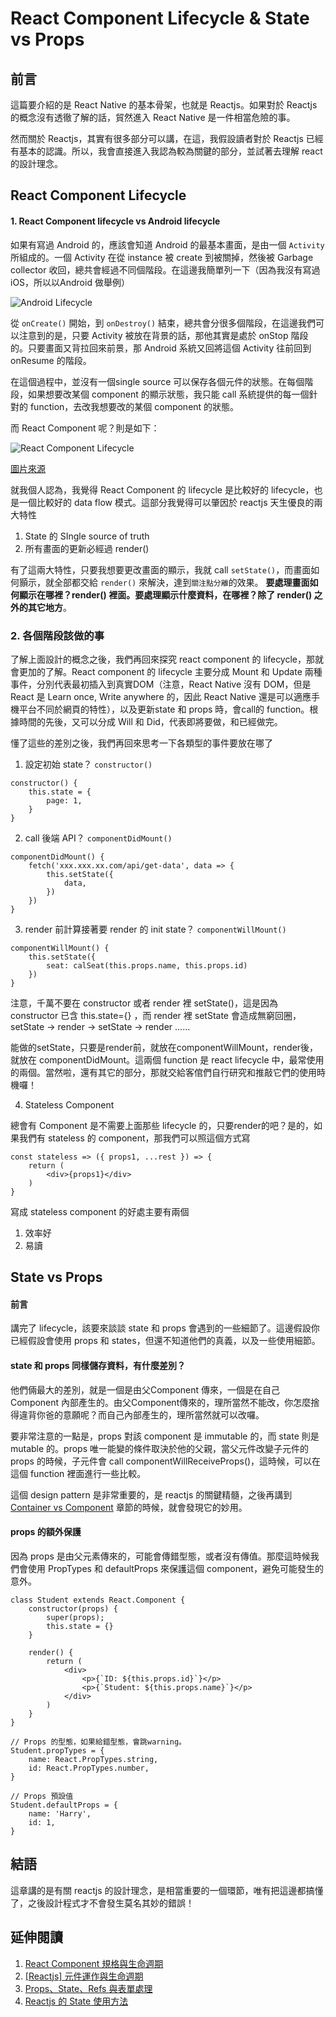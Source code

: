 # React Component Lifecycle & State vs Props

## 前言

這篇要介紹的是 React Native 的基本骨架，也就是 Reactjs。如果對於 Reactjs 的概念沒有透徹了解的話，貿然進入 React Native 是一件相當危險的事。

然而關於 Reactjs，其實有很多部分可以講，在這，我假設讀者對於 Reactjs 已經有基本的認識。所以，我會直接進入我認為較為關鍵的部分，並試著去理解 react 的設計理念。

## React Component Lifecycle

#### 1. React Component lifecycle vs Android lifecycle
如果有寫過 Android 的，應該會知道 Android 的最基本畫面，是由一個 ```Activity``` 所組成的。一個 Activity 在從 instance 被 create 到被關掉，然後被 Garbage collector 收回，總共會經過不同個階段。在這邊我簡單列一下（因為我沒有寫過 iOS，所以以Android 做舉例）

![Android Lifecycle](https://noootown.gitbooks.io/deeperience-react-native-boilerplate/content/images/android%20lifecycle.png)

從 ```onCreate()``` 開始，到 ```onDestroy()``` 結束，總共會分很多個階段，在這邊我們可以注意到的是，只要 Activity 被放在背景的話，那他其實是處於 onStop 階段的。只要畫面又背拉回來前景，那 Android 系統又回將這個 Activity 往前回到 onResume 的階段。

在這個過程中，並沒有一個single source 可以保存各個元件的狀態。在每個階段，如果想要改某個 component 的顯示狀態，我只能 call 系統提供的每一個針對的 function，去改我想要改的某個 component 的狀態。

而 React Component 呢？則是如下：

![React Component Lifecycle](https://noootown.gitbooks.io/deeperience-react-native-boilerplate/content/images/react-lifecycle.png)

[圖片來源](http://imgh.us/react-lifecycle.svg)

就我個人認為，我覺得 React Component 的 lifecycle 是比較好的 lifecycle，也是一個比較好的 data flow  模式。這部分我覺得可以肇因於 reactjs 天生優良的兩大特性

1. State 的 SIngle source of truth
2. 所有畫面的更新必經過 render()

有了這兩大特性，只要我想要更改畫面的顯示，我就 call ```setState()```，而畫面如何顥示，就全部都交給 ```render()``` 來解決，達到```關注點分離```的效果。 **要處理畫面如何顯示在哪裡？render() 裡面。要處理顯示什麼資料，在哪裡？除了 render() 之外的其它地方**。

### 2. 各個階段該做的事

了解上面設計的概念之後，我們再回來探究 react component 的 lifecycle，那就會更加的了解。React component 的 lifecycle 主要分成 Mount 和 Update 兩種事件，分別代表最初插入到真實DOM（注意，React Native 沒有 DOM，但是 React 是 Learn once, Write anywhere 的，因此 React Native 還是可以適應手機平台不同於網頁的特性），以及更新state 和 props 時，會call的 function。根據時間的先後，又可以分成 Will 和 Did，代表即將要做，和已經做完。

懂了這些的差別之後，我們再回來思考一下各類型的事件要放在哪了

1. 設定初始 state？ ```constructor()```

```
constructor() {
	this.state = {
		page: 1,
	}
}
```

2. call 後端 API？ ```componentDidMount()```

```
componentDidMount() {
	fetch('xxx.xxx.xx.com/api/get-data', data => {
		this.setState({
			data,
		})
	})
}
```

3. render 前計算接著要 render 的 init state？ ```componentWillMount()```

```
componentWillMount() {
	this.setState({
		seat: calSeat(this.props.name, this.props.id)
	})
}
```

注意，千萬不要在 constructor 或者 render 裡 setState()，這是因為 constructor    已含 this.state={} ，而 render 裡 setState 會造成無窮回圈，setState -> render -> setState -> render ......

能做的setState，只要是render前，就放在componentWillMount，render後，就放在 componentDidMount。這兩個 function 是 react lifecycle 中，最常使用的兩個。當然啦，還有其它的部分，那就交給客倌們自行研究和推敲它們的使用時機囉！

4. Stateless Component

總會有 Component 是不需要上面那些 lifecycle 的，只要render的吧？是的，如果我們有 stateless 的 component，那我們可以照這個方式寫

```
const stateless => ({ props1, ...rest }) => {
	return (
		<div>{props1}</div>
	)
}
```

寫成 stateless component 的好處主要有兩個

1.	效率好
2. 易讀

##  State vs Props

####  前言

講完了 lifecycle，該要來談談 state 和 props 會遇到的一些細節了。這邊假設你已經假設會使用 props 和 states，但還不知道他們的真義，以及一些使用細節。

#### state 和 props 同樣儲存資料，有什麼差別？

他們倆最大的差別，就是一個是由父Component 傳來，一個是在自己 Component 內部產生的。由父Component傳來的，理所當然不能改，你怎麼捨得違背你爸的意願呢？而自己內部產生的，理所當然就可以改囉。

要非常注意的一點是，props 對該 component 是 immutable 的，而 state 則是 mutable 的。props 唯一能變的條件取決於他的父親，當父元件改變子元件的 props 的時候，子元件會 call componentWillReceiveProps()，這時候，可以在這個 function 裡面進行一些比較。

這個 design pattern 是非常重要的，是 reactjs 的關鍵精髓，之後再講到 [Container vs Component]() 章節的時候，就會發現它的妙用。

#### props 的額外保護

因為 props 是由父元素傳來的，可能會傳錯型態，或者沒有傳值。那麼這時候我們會使用 PropTypes 和 defaultProps 來保護這個 component，避免可能發生的意外。

``` 
class Student extends React.Component {
	constructor(props) {
        super(props);
        this.state = {}
    }

	render() {
        return (
            <div>
				<p>{`ID: ${this.props.id}`}</p>
				<p>{`Student: ${this.props.name}`}</p>
			</div>
        )
    }
}

// Props 的型態，如果給錯型態，會跳warning。
Student.propTypes = {
  	name: React.PropTypes.string,
	id: React.PropTypes.number,
}

// Props 預設值
Student.defaultProps = {
 	name: 'Harry',
	id: 1,
}

```

## 結語

這章講的是有關 reactjs 的設計理念，是相當重要的一個環節，唯有把這邊都搞懂了，之後設計程式才不會發生莫名其妙的錯誤！

## 延伸閱讀

1. [React Component 規格與生命週期](https://github.com/kdchang/reactjs101/blob/master/Ch04/react-component-life-cycle.md)
2. [[Reactjs] 元件運作與生命週期](http://andyyou.logdown.com/posts/178998-reactjs-assembly-operation-and-life-cycle)
3. [Props、State、Refs 與表單處理](https://github.com/kdchang/reactjs101/blob/master/Ch04/props-state-introduction.md)
4. [Reactjs 的 State 使用方法](http://jamestw.logdown.com/posts/258005-reactjs-state)






